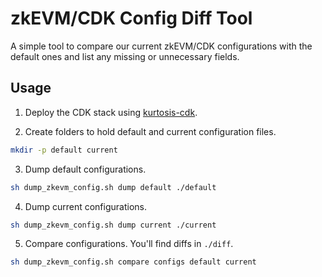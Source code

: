 # zkEVM/CDK Config Diff Tool

A simple tool to compare our current zkEVM/CDK configurations with the default ones and list any missing or unnecessary fields.

## Usage

1. Deploy the CDK stack using [kurtosis-cdk](https://github.com/0xPolygon/kurtosis-cdk).

2. Create folders to hold default and current configuration files.

```bash
mkdir -p default current
```

3. Dump default configurations.

```bash
sh dump_zkevm_config.sh dump default ./default
```

4. Dump current configurations.

```bash
sh dump_zkevm_config.sh dump current ./current
```

5. Compare configurations. You'll find diffs in `./diff`.

```bash
sh dump_zkevm_config.sh compare configs default current
```
